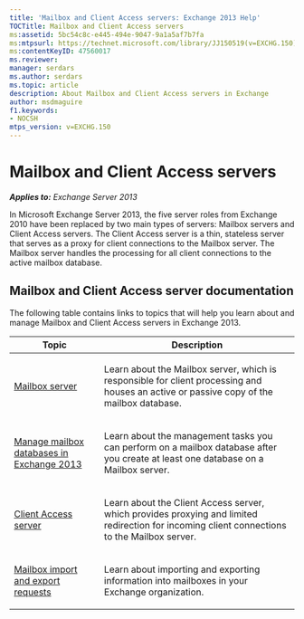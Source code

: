 ```yaml
---
title: 'Mailbox and Client Access servers: Exchange 2013 Help'
TOCTitle: Mailbox and Client Access servers
ms:assetid: 5bc54c8c-e445-494e-9047-9a1a5af7b7fa
ms:mtpsurl: https://technet.microsoft.com/library/JJ150519(v=EXCHG.150)
ms:contentKeyID: 47560017
ms.reviewer: 
manager: serdars
ms.author: serdars
ms.topic: article
description: About Mailbox and Client Access servers in Exchange 
author: msdmaguire
f1.keywords:
- NOCSH
mtps_version: v=EXCHG.150
---
```


# Mailbox and Client Access servers

_**Applies to:** Exchange Server 2013_

In Microsoft Exchange Server 2013, the five server roles from Exchange 2010 have been replaced by two main types of servers: Mailbox servers and Client Access servers. The Client Access server is a thin, stateless server that serves as a proxy for client connections to the Mailbox server. The Mailbox server handles the processing for all client connections to the active mailbox database.

## Mailbox and Client Access server documentation

The following table contains links to topics that will help you learn about and manage Mailbox and Client Access servers in Exchange 2013.

<table>
<colgroup>
<col/>
<col/>
</colgroup>
<thead>
<tr class="header">
<th>Topic</th>
<th>Description</th>
</tr>
</thead>
<tbody>
<tr class="odd">
<td><p><a href="mailbox-server-exchange-2013-help.md">Mailbox server</a></p></td>
<td><p>Learn about the Mailbox server, which is responsible for client processing and houses an active or passive copy of the mailbox database.</p></td>
</tr>
<tr class="even">
<td><p><a href="manage-mailbox-databases-in-exchange-2013-exchange-2013-help.md">Manage mailbox databases in Exchange 2013</a></p></td>
<td><p>Learn about the management tasks you can perform on a mailbox database after you create at least one database on a Mailbox server.</p></td>
</tr>
<tr class="odd">
<td><p><a href="client-access-server-exchange-2013-help.md">Client Access server</a></p></td>
<td><p>Learn about the Client Access server, which provides proxying and limited redirection for incoming client connections to the Mailbox server.</p></td>
</tr>
<tr class="even">
<td><p><a href="mailbox-import-and-export-requests-exchange-2013-help.md">Mailbox import and export requests</a></p></td>
<td><p>Learn about importing and exporting information into mailboxes in your Exchange organization.</p></td>
</tr>
</tbody>
</table>

